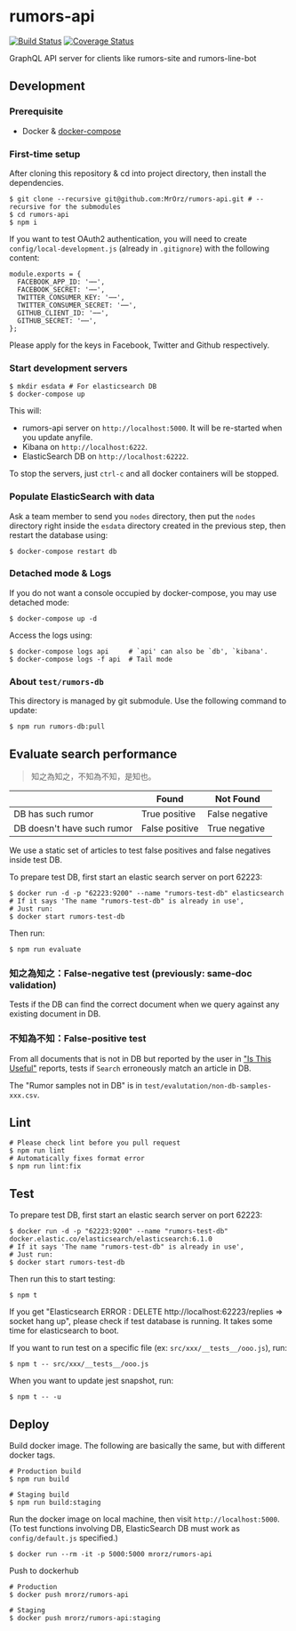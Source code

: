 # rumors-api

[![Build Status](https://travis-ci.org/cofacts/rumors-api.svg?branch=master)](https://travis-ci.org/cofacts/rumors-api) [![Coverage Status](https://coveralls.io/repos/github/cofacts/rumors-api/badge.svg?branch=master)](https://coveralls.io/github/cofacts/rumors-api?branch=master)

GraphQL API server for clients like rumors-site and rumors-line-bot


## Development

### Prerequisite

* Docker & [docker-compose](https://docs.docker.com/compose/install/)

### First-time setup

After cloning this repository & cd into project directory, then install the dependencies.

```
$ git clone --recursive git@github.com:MrOrz/rumors-api.git # --recursive for the submodules
$ cd rumors-api
$ npm i
```

If you want to test OAuth2 authentication, you will need to create `config/local-development.js` (already in `.gitignore`) with the following content:

```
module.exports = {
  FACEBOOK_APP_ID: '⋯⋯',
  FACEBOOK_SECRET: '⋯⋯',
  TWITTER_CONSUMER_KEY: '⋯⋯',
  TWITTER_CONSUMER_SECRET: '⋯⋯',
  GITHUB_CLIENT_ID: '⋯⋯',
  GITHUB_SECRET: '⋯⋯',
};
```

Please apply for the keys in Facebook, Twitter and Github respectively.

### Start development servers

```
$ mkdir esdata # For elasticsearch DB
$ docker-compose up
```

This will:

* rumors-api server on `http://localhost:5000`. It will be re-started when you update anyfile.
* Kibana on `http://localhost:6222`.
* ElasticSearch DB on `http://localhost:62222`.

To stop the servers, just `ctrl-c` and all docker containers will be stopped.

### Populate ElasticSearch with data

Ask a team member to send you `nodes` directory, then put the `nodes` directory right inside the
`esdata` directory created in the previous step, then restart the database using:

```
$ docker-compose restart db
```

### Detached mode & Logs

If you do not want a console occupied by docker-compose, you may use detached mode:

```
$ docker-compose up -d
```

Access the logs using:

```
$ docker-compose logs api     # `api' can also be `db', `kibana'.
$ docker-compose logs -f api  # Tail mode
```

### About `test/rumors-db`

This directory is managed by git submodule. Use the following command to update:

```
$ npm run rumors-db:pull
```

## Evaluate search performance

> 知之為知之，不知為不知，是知也。

|                            | Found          | Not Found      |
|----------------------------|----------------|----------------|
| DB has such rumor          | True positive  | False negative |
| DB doesn't have such rumor | False positive | True negative  |

We use a static set of articles to test false positives and false negatives inside test DB.

To prepare test DB, first start an elastic search server on port 62223:

```
$ docker run -d -p "62223:9200" --name "rumors-test-db" elasticsearch
# If it says 'The name "rumors-test-db" is already in use',
# Just run:
$ docker start rumors-test-db
```

Then run:

```
$ npm run evaluate
```

### 知之為知之：False-negative test (previously: same-doc validation)

Tests if the DB can find the correct document when we query against any existing document in DB.


### 不知為不知：False-positive test

From all documents that is not in DB but reported by the user in ["Is This Useful"](https://airtable.com/shr23o1yosGdfd3Xy) reports, tests if `Search` erroneously match an article in DB.

The "Rumor samples not in DB" is in `test/evalutation/non-db-samples-xxx.csv`.


## Lint

```
# Please check lint before you pull request
$ npm run lint
# Automatically fixes format error
$ npm run lint:fix
```

## Test

To prepare test DB, first start an elastic search server on port 62223:

```
$ docker run -d -p "62223:9200" --name "rumors-test-db" docker.elastic.co/elasticsearch/elasticsearch:6.1.0
# If it says 'The name "rumors-test-db" is already in use',
# Just run:
$ docker start rumors-test-db
```

Then run this to start testing:

```
$ npm t
```

If you get "Elasticsearch ERROR : DELETE http://localhost:62223/replies => socket hang up", please check if test database is running. It takes some time for elasticsearch to boot.

If you want to run test on a specific file (ex: `src/xxx/__tests__/ooo.js`), run:

```
$ npm t -- src/xxx/__tests__/ooo.js
```


When you want to update jest snapshot, run:

```
$ npm t -- -u
```

## Deploy

Build docker image. The following are basically the same, but with different docker tags.

```
# Production build
$ npm run build

# Staging build
$ npm run build:staging
```

Run the docker image on local machine, then visit `http://localhost:5000`.
(To test functions involving DB, ElasticSearch DB must work as `config/default.js` specified.)

```
$ docker run --rm -it -p 5000:5000 mrorz/rumors-api
```

Push to dockerhub
```
# Production
$ docker push mrorz/rumors-api

# Staging
$ docker push mrorz/rumors-api:staging
```
